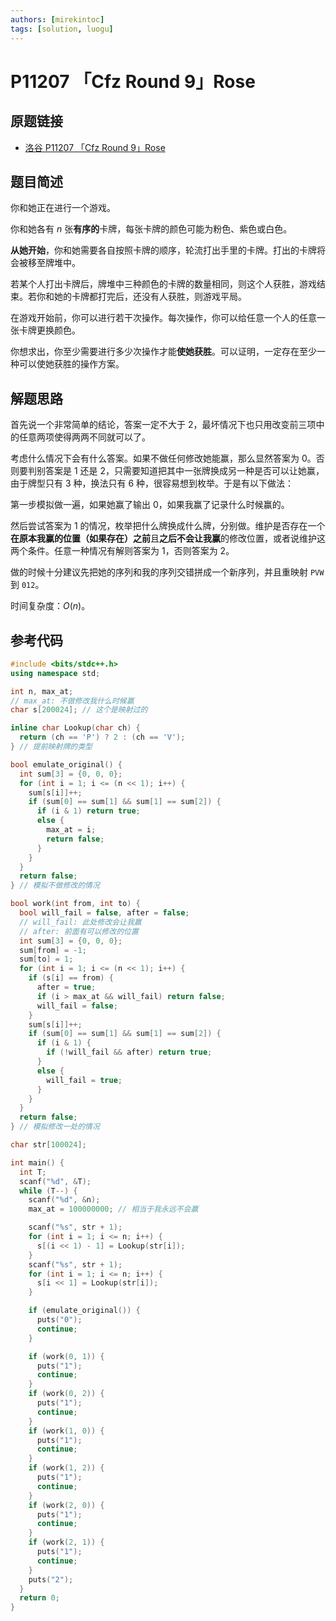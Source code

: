 ```yaml
---
authors: [mirekintoc]
tags: [solution, luogu]
---
```


# P11207 「Cfz Round 9」Rose

## 原题链接

- [洛谷 P11207 「Cfz Round 9」Rose](https://www.luogu.com.cn/problem/P11207)

<!-- truncate -->

## 题目简述

你和她正在进行一个游戏。

你和她各有 $n$ 张**有序的**卡牌，每张卡牌的颜色可能为粉色、紫色或白色。

**从她开始**，你和她需要各自按照卡牌的顺序，轮流打出手里的卡牌。打出的卡牌将会被移至牌堆中。

若某个人打出卡牌后，牌堆中三种颜色的卡牌的数量相同，则这个人获胜，游戏结束。若你和她的卡牌都打完后，还没有人获胜，则游戏平局。

在游戏开始前，你可以进行若干次操作。每次操作，你可以给任意一个人的任意一张卡牌更换颜色。

你想求出，你至少需要进行多少次操作才能**使她获胜**。可以证明，一定存在至少一种可以使她获胜的操作方案。

## 解题思路

首先说一个非常简单的结论，答案一定不大于 $2$，最坏情况下也只用改变前三项中的任意两项使得两两不同就可以了。

考虑什么情况下会有什么答案。如果不做任何修改她能赢，那么显然答案为 $0$。否则要判别答案是 $1$ 还是 $2$，只需要知道把其中一张牌换成另一种是否可以让她赢，由于牌型只有 $3$ 种，换法只有 $6$ 种，很容易想到枚举。于是有以下做法：

第一步模拟做一遍，如果她赢了输出 $0$，如果我赢了记录什么时候赢的。

然后尝试答案为 $1$ 的情况，枚举把什么牌换成什么牌，分别做。维护是否存在一个**在原本我赢的位置（如果存在）之前**且**之后不会让我赢**的修改位置，或者说维护这两个条件。任意一种情况有解则答案为 $1$，否则答案为 $2$。

做的时候十分建议先把她的序列和我的序列交错拼成一个新序列，并且重映射 `PVW` 到 `012`。

时间复杂度：$O(n)$。

## 参考代码

```cpp
#include <bits/stdc++.h>
using namespace std;

int n, max_at;
// max_at: 不做修改我什么时候赢
char s[200024]; // 这个是映射过的

inline char Lookup(char ch) {
  return (ch == 'P') ? 2 : (ch == 'V');
} // 提前映射牌的类型

bool emulate_original() {
  int sum[3] = {0, 0, 0};
  for (int i = 1; i <= (n << 1); i++) {
    sum[s[i]]++;
    if (sum[0] == sum[1] && sum[1] == sum[2]) {
      if (i & 1) return true;
      else {
        max_at = i;
        return false;
      }
    }
  }
  return false;
} // 模拟不做修改的情况

bool work(int from, int to) {
  bool will_fail = false, after = false;
  // will_fail: 此处修改会让我赢
  // after: 前面有可以修改的位置
  int sum[3] = {0, 0, 0};
  sum[from] = -1;
  sum[to] = 1;
  for (int i = 1; i <= (n << 1); i++) {
    if (s[i] == from) {
      after = true;
      if (i > max_at && will_fail) return false;
      will_fail = false;
    }
    sum[s[i]]++;
    if (sum[0] == sum[1] && sum[1] == sum[2]) {
      if (i & 1) {
        if (!will_fail && after) return true;
      }
      else {
        will_fail = true;
      }
    }
  }
  return false;
} // 模拟修改一处的情况

char str[100024];

int main() {
  int T;
  scanf("%d", &T);
  while (T--) {
    scanf("%d", &n);
    max_at = 100000000; // 相当于我永远不会赢

    scanf("%s", str + 1);
    for (int i = 1; i <= n; i++) {
      s[(i << 1) - 1] = Lookup(str[i]);
    }
    scanf("%s", str + 1);
    for (int i = 1; i <= n; i++) {
      s[i << 1] = Lookup(str[i]);
    }

    if (emulate_original()) {
      puts("0");
      continue;
    }

    if (work(0, 1)) {
      puts("1");
      continue;
    }
    if (work(0, 2)) {
      puts("1");
      continue;
    }
    if (work(1, 0)) {
      puts("1");
      continue;
    }
    if (work(1, 2)) {
      puts("1");
      continue;
    }
    if (work(2, 0)) {
      puts("1");
      continue;
    }
    if (work(2, 1)) {
      puts("1");
      continue;
    }
    puts("2");
  }
  return 0;
}
```
